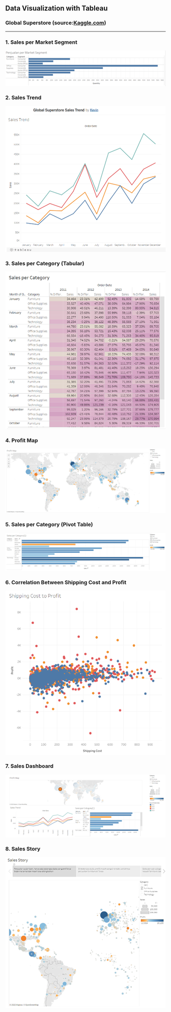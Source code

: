 ## Data Visualization with Tableau
### Global Superstore (source:[Kaggle.com](https://www.kaggle.com/datasets/shekpaul/global-superstore/discussion))
<hr>

### 1. **Sales per Market Segment**
[![Segment](https://github.com/kevinchenkc/Tableau-Global-Superstore/blob/main/Images/Capture1.PNG?raw=True)](https://public.tableau.com/app/profile/kevin8753/viz/GlobalSuperstoreSalesperMarket/PenjualanperMarketSegment?publish=yes)

### 2. **Sales Trend**
[![Trend](https://github.com/kevinchenkc/Tableau-Global-Superstore/blob/main/Images/Capture2.PNG?raw=True)](https://public.tableau.com/app/profile/kevin8753/viz/GlobalSuperstoreSalesTrend/SalesTrend?publish=yes)

### 3. **Sales per Category (Tabular)**
[![Tabular](https://github.com/kevinchenkc/Tableau-Global-Superstore/blob/main/Images/Capture3.PNG?raw=True)](https://public.tableau.com/app/profile/kevin8753/viz/GlobalSuperstoreSalesperCategoryTabular/SalesperCategory?publish=yes)

### 4. **Profit Map**
[![Map](https://github.com/kevinchenkc/Tableau-Global-Superstore/blob/main/Images/Capture4.PNG?raw=True)](https://public.tableau.com/app/profile/kevin8753/viz/GlobalSuperstoreProfitMap_16570098344260/ProfitMap?publish=yes)

### 5. **Sales per Category (Pivot Table)**
[![Pivot](https://github.com/kevinchenkc/Tableau-Global-Superstore/blob/main/Images/Capture5.PNG?raw=True)](https://public.tableau.com/app/profile/kevin8753/viz/GlobalSuperstoreSalesperCategoryPivot/SalesperCategory1?publish=yes)

### 6. **Correlation Between Shipping Cost and Profit**
[![Scatter](https://github.com/kevinchenkc/Tableau-Global-Superstore/blob/main/Images/Capture6.PNG?raw=True)](https://public.tableau.com/app/profile/kevin8753/viz/GlobalSuperstoreShippingCosttoProfit/ShippingCosttoProfit?publish=yes)

### 7. **Sales Dashboard**
[![Dashboard](https://github.com/kevinchenkc/Tableau-Global-Superstore/blob/main/Images/Capture7.PNG?raw=True)](https://public.tableau.com/app/profile/kevin8753/viz/GlobalSuperstoreSalesDashboard_16570101816230/SalesDashboard?publish=yes)

### 8. **Sales Story**
[![Story](https://github.com/kevinchenkc/Tableau-Global-Superstore/blob/main/Images/Capture8.PNG?raw=True)](https://public.tableau.com/app/profile/kevin8753/viz/GlobalSuperstoreSalesStory_16570102558690/SalesStory?publish=yes)
